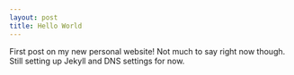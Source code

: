 ```yaml
---
layout: post
title: Hello World
---
```


First post on my new personal website! Not much to say right now though. Still setting up Jekyll and DNS settings for now.
